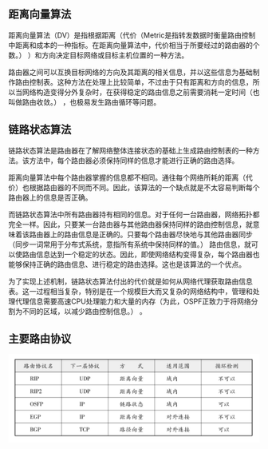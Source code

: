 
## 距离向量算法

距离向量算法（DV）是指根据距离（代价（Metric是指转发数据时衡量路由控制中距离和成本的一种指标。在距离向量算法中，代价相当于所要经过的路由器的个数。） ）和方向决定目标网络或目标主机位置的一种方法。

路由器之间可以互换目标网络的方向及其距离的相关信息，并以这些信息为基础制作路由控制表。这种方法在处理上比较简单，不过由于只有距离和方向的信息，所以当网络构造变得分外复杂时，在获得稳定的路由信息之前需要消耗一定时间（也叫做路由收敛。） ，也极易发生路由循环等问题。

## 链路状态算法

链路状态算法是路由器在了解网络整体连接状态的基础上生成路由控制表的一种方法。该方法中，每个路由器必须保持同样的信息才能进行正确的路由选择。

距离向量算法中每个路由器掌握的信息都不相同。通往每个网络所耗的距离（代价）也根据路由器的不同而不同。因此，该算法的一个缺点就是不太容易判断每个路由器上的信息是否正确。

而链路状态算法中所有路由器持有相同的信息。对于任何一台路由器，网络拓扑都完全一样。因此，只要某一台路由器与其他路由器保持同样的路由控制信息，就意味着该路由器上的路由信息是正确的。只要每个路由器尽快地与其他路由器同步（同步一词常用于分布式系统，意指所有系统中保持同样的值。） 路由信息，就可以使路由信息达到一个稳定的状态。因此，即使网络结构变得复杂，每个路由器也能够保持正确的路由信息、进行稳定的路由选择。这也是该算法的一个优点。

为了实现上述机制，链路状态算法付出的代价就是如何从网络代理获取路由信息表。这一过程相当复杂，特别是在一个规模巨大而又复杂的网络结构中，管理和处理代理信息需要高速CPU处理能力和大量的内存（为此，OSPF正致力于将网络分割为不同的区域，以减少路由控制信息。） 。

## 主要路由协议

![](../markdown_import_image/import-2023-01-14-16-26-47.png)